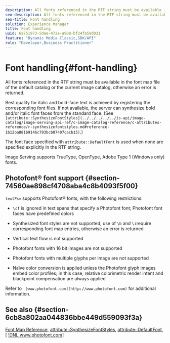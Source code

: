 ```yaml
---
description: All fonts referenced in the RTF string must be available in the font map file of the default catalog or the current image catalog, otherwise an error is returned.
seo-description: All fonts referenced in the RTF string must be available in the font map file of the default catalog or the current image catalog, otherwise an error is returned.
seo-title: Font handling
solution: Experience Manager
title: Font handling
uuid: 6a751973-5dae-472e-a908-bf24fa59d031
feature: "Dynamic Media Classic,SDK/API"
role: "Developer,Business Practitioner"
---
```


# Font handling{#font-handling}

All fonts referenced in the RTF string must be available in the font map file of the default catalog or the current image catalog, otherwise an error is returned.

Best quality for italic and bold-face text is achieved by registering the corresponding font files. If not available, the server can synthesize bold and/or italic font faces from the standard face. (See ` [attribute::SynthesizeFontStyles](../../../../../is-api/image-catalog/image-serving-api-ref/c-image-catalog-reference/c-attributes-reference/r-synthesizefontstyles.md#reference-1b12ba881b9146c793bcb07407cacb15)`.)

The font face specified with `attribute::DefaultFont` is used when none are specified explicitly in the RTF string.

Image Serving supports TrueType, OpenType, Adobe Type 1 (Windows only) fonts.

## Photofont® font support {#section-74560ae898cf4708aba4c8b4093f5f00}

`textPs=` supports Photofont® fonts, with the following restrictions:

* `\cf` is ignored in text spans that specify a Photofont font; Photofont font faces have predefined colors 
* Synthesized font styles are not supported; use of `\b` and `\i`require corresponding font map entries, otherwise an error is returned 

* Vertical text flow is not supported 
* Photofont fonts with 16 bit images are not supported 
* Photofont fonts with multiple glyphs per image are not supported 
* Naïve color conversion is applied unless the Photofont glyph images embed color profiles; in this case, relative colorimetric render intent and blackpoint compensation are always applied

Refer to ` [www.photofont.com](http://www.photofont.com)` for additional information.

## See also {#section-6cb8a802aa044836bbe449d559093f3a}

[Font Map Reference](../../../../../is-api/image-catalog/image-serving-api-ref/c-image-catalog-reference/c-font-map-reference/c-font-map-reference.md#concept-f81f319d03c646c5a8ef87b3277dd37d), [attribute::SynthesizeFontStyles](../../../../../is-api/image-catalog/image-serving-api-ref/c-image-catalog-reference/c-attributes-reference/r-synthesizefontstyles.md#reference-1b12ba881b9146c793bcb07407cacb15), [attribute::DefaultFont](../../../../../is-api/image-catalog/image-serving-api-ref/c-image-catalog-reference/c-attributes-reference/r-defaultfont.md#reference-48b763ac254545e89a25c76ff7581107), [ [!DNL www.photofont.com] ](http://www.photofont.com) 

